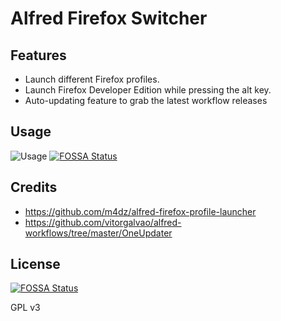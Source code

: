 # Alfred Firefox Switcher

## Features
* Launch different Firefox profiles. 
* Launch Firefox Developer Edition while pressing the alt key.
* Auto-updating feature to grab the latest workflow releases

## Usage 
![Usage](https://i.imgur.com/YjYyzrG.png)
[![FOSSA Status](https://app.fossa.io/api/projects/git%2Bgithub.com%2Fdarsh12%2Falfred-firefox-switcher.svg?type=shield)](https://app.fossa.io/projects/git%2Bgithub.com%2Fdarsh12%2Falfred-firefox-switcher?ref=badge_shield)

## Credits
* https://github.com/m4dz/alfred-firefox-profile-launcher
* https://github.com/vitorgalvao/alfred-workflows/tree/master/OneUpdater

## License
[![FOSSA Status](https://app.fossa.io/api/projects/git%2Bgithub.com%2Fdarsh12%2Falfred-firefox-switcher.svg?type=large)](https://app.fossa.io/projects/git%2Bgithub.com%2Fdarsh12%2Falfred-firefox-switcher?ref=badge_large)

GPL v3

